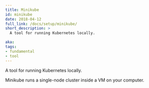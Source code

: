 ```yaml
---
title: Minikube
id: minikube
date: 2018-04-12
full_link: /docs/setup/minikube/
short_description: >
  A tool for running Kubernetes locally.

aka: 
tags:
- fundamental
- tool
---
```

 A tool for running Kubernetes locally.

<!--more--> 

Minikube runs a single-node cluster inside a VM on your computer.

